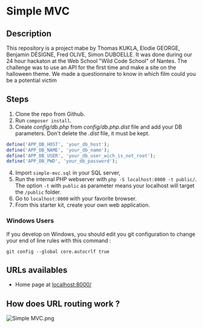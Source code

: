 # Simple MVC

## Description

This repository is a project mabe by Thomas KUKLA, Elodie GEORGE, Benjamin DÉSIGNE, Fred OLIVE, Simon DUBOELLE.  It was done during our 24 hour hackaton at the Web School "Wild Code School" of Nantes.
The challenge was to use an API for the first time and make a site on the halloween theme.
We made a questionnaire to know in which film could you be a potential victim

## Steps

1. Clone the repo from Github.
2. Run `composer install`.
3. Create *config/db.php* from *config/db.php.dist* file and add your DB parameters. Don't delete the *.dist* file, it must be kept.
```php
define('APP_DB_HOST', 'your_db_host');
define('APP_DB_NAME', 'your_db_name');
define('APP_DB_USER', 'your_db_user_wich_is_not_root');
define('APP_DB_PWD', 'your_db_password');
```
4. Import `simple-mvc.sql` in your SQL server,
5. Run the internal PHP webserver with `php -S localhost:8000 -t public/`. The option `-t` with `public` as parameter means your localhost will target the `/public` folder.
6. Go to `localhost:8000` with your favorite browser.
7. From this starter kit, create your own web application.

### Windows Users

If you develop on Windows, you should edit you git configuration to change your end of line rules with this command :

`git config --global core.autocrlf true`

## URLs availables

* Home page at [localhost:8000/](localhost:8000/monster/index)

## How does URL routing work ?

![Simple MVC.png](https://raw.githubusercontent.com/WildCodeSchool/simple-mvc/master/Simple%20-%20MVC.png)
